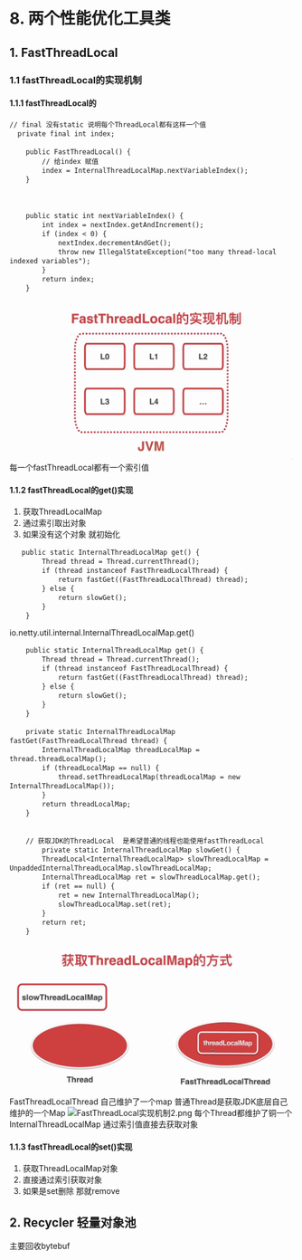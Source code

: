 # 8. 两个性能优化工具类
## 1. FastThreadLocal
### 1.1 fastThreadLocal的实现机制
#### 1.1.1 fastThreadLocal的
```
// final 没有static 说明每个ThreadLocal都有这样一个值
  private final int index;

    public FastThreadLocal() {
		// 给index 赋值
        index = InternalThreadLocalMap.nextVariableIndex();
    }
	
	
	
    public static int nextVariableIndex() {
        int index = nextIndex.getAndIncrement();
        if (index < 0) {
            nextIndex.decrementAndGet();
            throw new IllegalStateException("too many thread-local indexed variables");
        }
        return index;
    }

```
![FastThreadLocal实现机制.png](FastThreadLocal实现机制.png)
每一个fastThreadLocal都有一个索引值
#### 1.1.2 fastThreadLocal的get()实现
1. 获取ThreadLocalMap
2. 通过索引取出对象
3. 如果没有这个对象 就初始化
```
   public static InternalThreadLocalMap get() {
        Thread thread = Thread.currentThread();
        if (thread instanceof FastThreadLocalThread) {
            return fastGet((FastThreadLocalThread) thread);
        } else {
            return slowGet();
        }
    }
```
io.netty.util.internal.InternalThreadLocalMap.get()
```
    public static InternalThreadLocalMap get() {
        Thread thread = Thread.currentThread();
        if (thread instanceof FastThreadLocalThread) {
            return fastGet((FastThreadLocalThread) thread);
        } else {
            return slowGet();
        }
    }

    private static InternalThreadLocalMap fastGet(FastThreadLocalThread thread) {
        InternalThreadLocalMap threadLocalMap = thread.threadLocalMap();
        if (threadLocalMap == null) {
            thread.setThreadLocalMap(threadLocalMap = new InternalThreadLocalMap());
        }
        return threadLocalMap;
    }
	
	
	// 获取JDK的ThreadLocal  是希望普通的线程也能使用fastThreadLocal
	    private static InternalThreadLocalMap slowGet() {
        ThreadLocal<InternalThreadLocalMap> slowThreadLocalMap = UnpaddedInternalThreadLocalMap.slowThreadLocalMap;
        InternalThreadLocalMap ret = slowThreadLocalMap.get();
        if (ret == null) {
            ret = new InternalThreadLocalMap();
            slowThreadLocalMap.set(ret);
        }
        return ret;
    }
```
![获取ThreadLocaMap方式.png](获取ThreadLocalMap方式.png)
FastThreadLocalThread 自己维护了一个map
普通Thread是获取JDK底层自己维护的一个Map
![FastThreadLocal实现机制2.png](FastThreadLocal实现机制2.png)
每个Thread都维护了铜一个InternalThreadLocalMap 通过索引值直接去获取对象
#### 1.1.3 fastThreadLocal的set()实现
1.	获取ThreadLocalMap对象
2.	直接通过索引获取对象
3.	如果是set删除  那就remove
## 2. Recycler 轻量对象池
主要回收bytebuf

